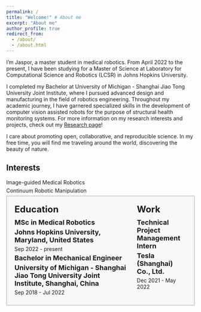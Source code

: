 ```yaml
---
permalink: /
title: "Welcome!" # About me
excerpt: "About me"
author_profile: true
redirect_from: 
  - /about/
  - /about.html
---
```

<!-- 
*Welcome!*
------ -->

I’m Jaspor, a master student in medical robotics. From April 2022 to the present, I have been studying for a Master of Science at Laboratory for Computational Science and Robotics (LCSR) in Johns Hopkins University.

I completed my Bachelor at University of Michigan - Shanghai Jiao Tong University Joint Institute, where I pursued advanced design and manufacturing in the field of robotics engineering. Throughout my academic journey, I have garnered specialized skills in the development of computer vision assisted robots for the purpose of structural health monitoring systems. For more information on my research interests and projects, check out my [Research page](https://academicpages.github.io/publications/)!

I care about promoting open, collaborative, and reproducible science. In my free time, you will find me traveling around the world, discovering the beauty of nature.


Interests
------
* Image-guided Medical Robotics
* Continuum Robotic Manipulation

<!-- Education
------

* MSc in Medical Robotics, Sep 2022 - present

  **Johns Hopkins University, Maryland, United States**

* Bachelor in Mechanical Engineer, Sep 2018 - Jul 2022

  **University of Michigan - Shanghai Jiao Tong University Joint Institute, Shanghai, China**

Work
------

  Technical Project Management Intern, Dec 2021 - May 2022

  **Tesla (Shanghai) Co., Ltd.** -->

<style>
  .container {
    display: flex;
    border: 2px solid #ccc;
    background-color: #f8f8f8;
    padding: 20px;
  }
  .column {
    flex: 1;
    margin-right: 20px;
  }
  .column:last-child {
    margin-right: 0;
  }
  .title {
    font-size: 24px;
    font-weight: bold;
    margin: 0;
    margin-bottom: 10px;
  }
  .subtitle {
    font-size: 18px;
    font-weight: bold;
    margin: 0;
    margin-bottom: 5px;
  }
  ul {
    list-style: none;
    margin: 0;
    padding: 0;
  }
  li {
    margin-bottom: 5px;
  }
</style>

<div class="container">
  <div class="column">
    <h2 class="title">Education</h2>
    <div class="subtitle">MSc in Medical Robotics</div>
    <div class="subtitle">Johns Hopkins University, Maryland, United States</div>
    <ul>
      <li>Sep 2022 - present</li>
    </ul>
    <div class="subtitle">Bachelor in Mechanical Engineer</div>
    <div class="subtitle">University of Michigan - Shanghai Jiao Tong University Joint Institute, Shanghai, China</div>
    <ul>
      <li>Sep 2018 - Jul 2022</li>
    </ul>
  </div>
  <div class="column">
    <h2 class="title">Work</h2>
    <div class="subtitle">Technical Project Management Intern</div>
    <div class="subtitle">Tesla (Shanghai) Co., Ltd.</div>
    <ul>
      <li>Dec 2021 - May 2022</li>
    </ul>
  </div>
</div>

<!-- How to edit your site's GitHub repository
------

Example: editing a markdown file for a talk
![Editing a markdown file for a talk](/images/editing-talk.png) -->

<!-- Contact me at sjiang44@jhu.edu. -->
